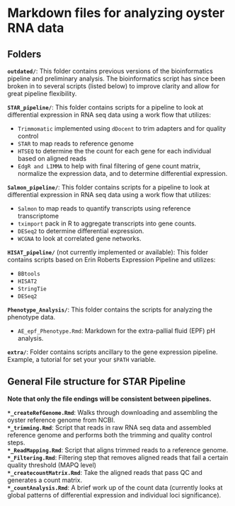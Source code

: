 # Markdown files for analyzing oyster RNA data  

## Folders  
**```outdated/```**:  This folder contains previous versions of the bioinformatics pipeline and preliminary analysis. The bioinformatics script has since been broken in to several scripts (listed below) to improve clarity and allow for great pipeline flexibility.  
  
**```STAR_pipeline/```**:  This folder contains scripts for a pipeline to look at differential expression in RNA seq data using a work flow that utilizes:  
- ```Trimmomatic``` implemented using ```dDocent``` to trim adapters and for quality control  
- ```STAR``` to map reads to reference genome  
- ```HTSEQ``` to determine the the count for each gene for each individual based on aligned reads   
- ```EdgR and LIMMA``` to help with final filtering of gene count matrix, normalize the expression data, and to determine differential expression.  

**```Salmon_pipeline/```**:  This folder contains scripts for a pipeline to look at differential expression in RNA seq data using a work flow that utilizes:
- ```Salmon``` to map reads to quantify transcripts using reference transcriptome  
- ```tximport``` pack in R to aggregate transcripts into gene counts.
- ```DESeq2``` to determine differential expression.  
- ```WCGNA``` to look at correlated gene networks. 
  
**```HISAT_pipeline/```** (not currently implemented or available):  This folder contains scripts based on Erin Roberts Expression Pipeline and utilizes:  
- ```BBtools```  
- ```HISAT2```  
- ```StringTie```  
- ```DESeq2```   

**```Phenotype_Analysis/```**: This folder contains the scripts for analyzing the phenotype data.
- ```AE_epf_Phenotype.Rmd```: Markdown for the extra-pallial fluid (EPF) pH analysis. 

**```extra/```**: Folder contains scripts ancillary to the gene expression pipeline. Example, a tutorial for set your your ```$PATH``` variable.
  
## General File structure for STAR Pipeline
  
**Note that only the file endings will be consistent between pipelines.**  
  
**```*_createRefGenome.Rmd```**: Walks through downloading and assembling the oyster reference genome from NCBI.  
**```*_trimming.Rmd```**: Script that reads in raw RNA seq data and assembled reference genome and performs both the trimming and quality control steps.  
**```*_ReadMapping.Rmd```**: Script that aligns trimmed reads to a reference genome.  
**```*_Filtering.Rmd```**: Filtering step that removes aligned reads that fail a certain quality threshold (MAPQ level)  
**```*_createcountMatrix.Rmd```**: Take the aligned reads that pass QC and generates a count matrix.  
**```*_countAnalysis.Rmd```**: A brief work up of the count data (currently looks at global patterns of differential expression and individual loci significance).  
